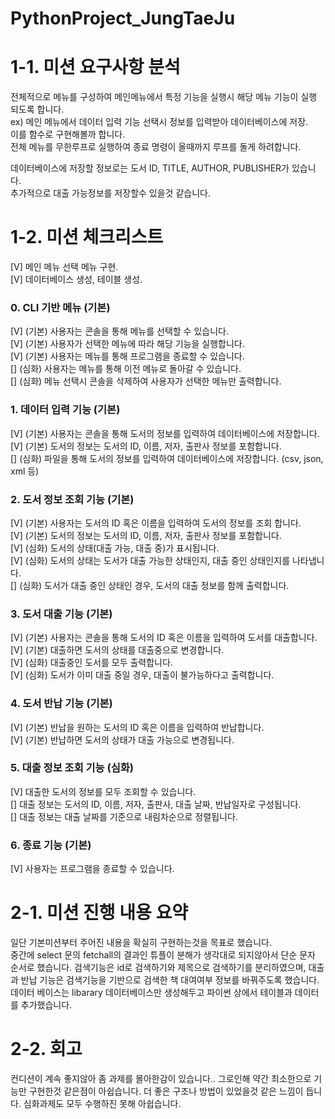 # PythonProject_JungTaeJu

# 1-1. 미션 요구사항 분석 

전체적으로 메뉴를 구성하여 메인메뉴에서 특정 기능을 실행시 해당 메뉴 기능이 실행 되도록 합니다.<br>
ex) 메인 메뉴에서 데이터 입력 기능 선택시 정보를 입력받아 데이터베이스에 저장. <br>
이를 함수로 구현해볼까 합니다. <br>
전체 메뉴를 무한루프로 실행하여 종료 명령이 올때까지 루프를 돌게 하려합니다. 

데이터베이스에 저장할 정보로는 도서 ID, TITLE, AUTHOR, PUBLISHER가 있습니다. <br>
추가적으로 대출 가능정보를 저장할수 있을것 같습니다.

# 1-2. 미션 체크리스트

[V] 메인 메뉴 선택 메뉴 구현. <br>
[V] 데이터베이스 생성, 테이블 생성.<br>

### 0. CLI 기반 메뉴 (기본)

[V] (기본) 사용자는 콘솔을 통해 메뉴를 선택할 수 있습니다.<br>
[V] (기본) 사용자가 선택한 메뉴에 따라 해당 기능을 실행합니다.<br>
[V] (기본) 사용자는 메뉴를 통해 프로그램을 종료할 수 있습니다.<br>
[] (심화) 사용자는 메뉴를 통해 이전 메뉴로 돌아갈 수 있습니다.<br>
[] (심화) 메뉴 선택시 콘솔을 삭제하여 사용자가 선택한 메뉴만 출력합니다.<br>

### 1. 데이터 입력 기능 (기본)

[V] (기본) 사용자는 콘솔을 통해 도서의 정보를 입력하여 데이터베이스에 저장합니다.<br>
[V] (기본) 도서의 정보는 도서의 ID, 이름, 저자, 출판사 정보를 포함합니다.<br>
[] (심화) 파일을 통해 도서의 정보를 입력하여 데이터베이스에 저장합니다. (csv, json, xml 등)<br>

### 2. 도서 정보 조회 기능 (기본)

[V] (기본) 사용자는 도서의 ID 혹은 이름을 입력하여 도서의 정보를 조회 합니다.<br>
[V] (기본) 도서의 정보는 도서의 ID, 이름, 저자, 출판사 정보를 포함합니다.<br>
[V] (심화) 도서의 상태(대출 가능, 대출 중)가 표시됩니다.<br>
[V] (심화) 도서의 상태는 도서가 대출 가능한 상태인지, 대출 중인 상태인지를 나타냅니다.<br>
[] (심화) 도서가 대출 중인 상태인 경우, 도서의 대출 정보를 함께 출력합니다.<br>

### 3. 도서 대출 기능 (기본)

[V] (기본) 사용자는 콘솔을 통해 도서의 ID 혹은 이름을 입력하여 도서를 대출합니다.<br>
[V] (기본) 대출하면 도서의 상태를 대출중으로 변경합니다.<br>
[V] (심화) 대출중인 도서를 모두 출력합니다.<br>
[V] (심화) 도서가 이미 대출 중일 경우, 대출이 불가능하다고 출력합니다.<br>

### 4. 도서 반납 기능 (기본)

[V] (기본) 반납을 원하는 도서의 ID 혹은 이름을 입력하여 반납합니다.<br>
[V] (기본) 반납하면 도서의 상태가 대출 가능으로 변경됩니다.<br>

### 5. 대출 정보 조회 기능 (심화)
[V] 대출한 도서의 정보를 모두 조회할 수 있습니다.<br>
[] 대출 정보는 도서의 ID, 이름, 저자, 출판사, 대출 날짜, 반납일자로 구성됩니다.<br>
[] 대출 정보는 대출 날짜를 기준으로 내림차순으로 정렬됩니다.<br>

### 6. 종료 기능 (기본)

[V] 사용자는 프로그램을 종료할 수 있습니다.<br>


# 2-1. 미션 진행 내용 요약

일단 기본미션부터 주어진 내용을 확실히 구현하는것을 목표로 했습니다.<br>
중간에 select 문의 fetchall의 결과인 튜플이 분해가 생각대로 되지않아서 단순 문자 순서로 했습니다.
검색기능은 id로 검색하기와 제목으로 검색하기를 분리하였으며,
대출과 반납 기능은 검색기능을 기반으로 검색한 책 대여여부 정보를 바꿔주도록 했습니다.
데이터 베이스는 libarary 데이터베이스만 생성해두고 파이썬 상에서 테이블과 데이터를 추가했습니다.



# 2-2. 회고

컨디션이 계속 좋지않아 좀 과제를 몰아한감이 있습니다.. 그로인해 약간 최소한으로 기능만 구현한것 같은점이 아쉽습니다.
더 좋은 구조나 방법이 있었을것 같은 느낌이 듭니다. 심화과제도 모두 수행하진 못해 아쉽습니다.